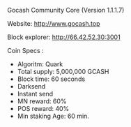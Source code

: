Gocash Community Core (Version 1.1.1.7) 

Website: http://www.gocash.top 

Block explorer: http://66.42.52.30:3001


Coin Specs :

- Algoritm: Quark
- Total supply: 5,000,000 GCASH
- Block time: 60 seconds
- Darksend
- Instant send
- MN reward: 60%
- POS reward: 40%
- Min staking Age: 60 min.
